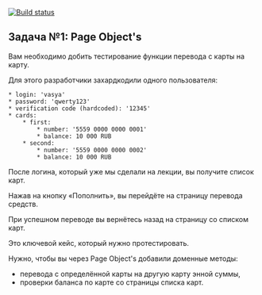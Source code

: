 [![Build status](https://ci.appveyor.com/api/projects/status/g7qfliyjkhfk8xt7?svg=true)](https://ci.appveyor.com/project/Maskinka/pageobject)



## Задача №1: Page Object's

Вам необходимо добить тестирование функции перевода с карты на карту. 

Для этого разработчики захардкодили одного пользователя:
```
* login: 'vasya'
* password: 'qwerty123'
* verification code (hardcoded): '12345'
* cards:
    * first:
        * number: '5559 0000 0000 0001'
        * balance: 10 000 RUB
    * second:
        * number: '5559 0000 0000 0002'
        * balance: 10 000 RUB
```

После логина, который уже мы сделали на лекции, вы получите список карт.

Нажав на кнопку «Пополнить», вы перейдёте на страницу перевода средств.

При успешном переводе вы вернётесь назад на страницу со списком карт.

Это ключевой кейс, который нужно протестировать.

Нужно, чтобы вы через Page Object's добавили доменные методы:
* перевода с определённой карты на другую карту энной суммы,
* проверки баланса по карте со страницы списка карт.
